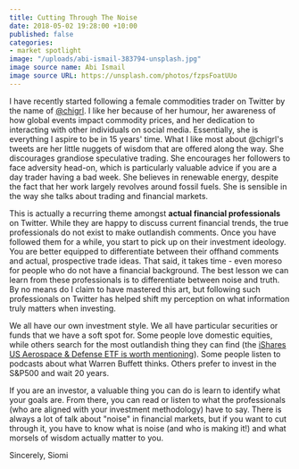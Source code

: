 ```yaml
---
title: Cutting Through The Noise
date: 2018-05-02 19:28:00 +10:00
published: false
categories:
- market spotlight
image: "/uploads/abi-ismail-383794-unsplash.jpg"
image source name: Abi Ismail
image source URL: https://unsplash.com/photos/fzpsFoatUUo
---
```


I have recently started following a female commodities trader on Twitter by the name of [@chigrl](http://twitter.com/chigrl). I like her because of her humour, her awareness of how global events impact commodity prices, and her dedication to interacting with other individuals on social media. Essentially, she is everything I aspire to be in 15 years' time. What I like most about @chigrl's tweets are her little nuggets of wisdom that are offered along the way. She discourages grandiose speculative trading. She encourages her followers to face adversity head-on, which is particularly valuable advice if you are a day trader having a bad week. She believes in renewable energy, despite the fact that her work largely revolves around fossil fuels. She is sensible in the way she talks about trading and financial markets. 

This is actually a recurring theme amongst **actual financial professionals** on Twitter. While they are happy to discuss current financial trends, the true professionals do not exist to make outlandish comments. Once you have followed them for a while, you start to pick up on their investment ideology. You are better equipped to differentiate between their offhand comments and actual, prospective trade ideas. That said, it takes time - even moreso for people who do not have a financial background. The best lesson we can learn from these professionals is to differentiate between noise and truth. By no means do I claim to have mastered this art, but following such professionals on Twitter has helped shift my perception on what information truly matters when investing. 

We all have our own investment style. We all have particular securities or funds that we have a soft spot for. Some people love domestic equities, while others search for the most outlandish thing they can find (the [iShares US Aerospace & Defense ETF is worth mentioning](https://www.ishares.com/us/products/239502/ishares-us-aerospace-defense-etf)). Some people listen to podcasts about what Warren Buffett thinks. Others prefer to invest in the S&P500 and wait 20 years. 

If you are an investor, a valuable thing you can do is learn to identify what your goals are. From there, you can read or listen to what the professionals (who are aligned with your investment methodology) have to say. There is always a lot of talk about "noise" in financial markets, but if you want to cut through it, you have to know what is noise (and who is making it!) and what morsels of wisdom actually matter to you. 


Sincerely,
Siomi

